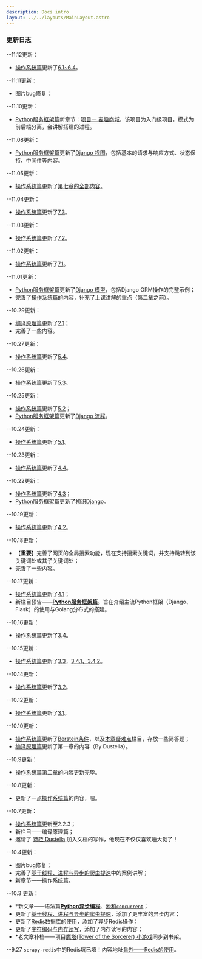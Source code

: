 ```yaml
---
description: Docs intro
layout: ../../layouts/MainLayout.astro
---
```


### 更新日志

--11.12更新：

+ [操作系统篇](https://docs.drshw.tech/os/introduction/)更新了[6.1~6.4](https://docs.drshw.tech/os/6/1/)。

--11.11更新：

+ 图片bug修复；

--11.10更新：

+ [Python服务框架篇](https://docs.drshw.tech/sf/introduction/)新章节：[项目一 麦趣商城](https://docs.drshw.tech/sf/2/1/)，该项目为入门级项目，模式为前后端分离，会讲解搭建的过程。

--11.08更新：

+ [Python服务框架篇](https://docs.drshw.tech/sf/introduction/)更新了[Django 视图](https://docs.drshw.tech/sf/1/4/)，包括基本的请求与响应方式、状态保持、中间件等内容。

--11.05更新：

+ [操作系统篇](https://docs.drshw.tech/os/introduction/)更新了[第七章的全部内容](https://docs.drshw.tech/os/7/1/)。

--11.04更新：

+ [操作系统篇](https://docs.drshw.tech/os/introduction/)更新了[7.3](https://docs.drshw.tech/os/7/3/)。

--11.03更新：

+ [操作系统篇](https://docs.drshw.tech/os/introduction/)更新了[7.2](https://docs.drshw.tech/os/7/2/)。

--11.02更新：

+ [操作系统篇](https://docs.drshw.tech/os/introduction/)更新了[7.1](https://docs.drshw.tech/os/7/1/)。

--11.01更新：

+ [Python服务框架篇](https://docs.drshw.tech/sf/introduction/)更新了[Django 模型](https://docs.drshw.tech/sf/1/3/)，包括Django ORM操作的完整示例；
+ 完善了[操作系统篇](https://docs.drshw.tech/os/introduction/)的内容，补充了上课讲解的重点（第二章之前）。

--10.29更新：

+ [编译原理篇](https://docs.drshw.tech/cp/introduction/)更新了[2.1](https://docs.drshw.tech/cp/2/1/)；
+ 完善了一些内容。

--10.27更新：

+ [操作系统篇](https://docs.drshw.tech/os/introduction/)更新了[5.4](https://docs.drshw.tech/os/5/4/)。

--10.26更新：

+ [操作系统篇](https://docs.drshw.tech/os/introduction/)更新了[5.3](https://docs.drshw.tech/os/5/3/)。

--10.25更新：

+ [操作系统篇](https://docs.drshw.tech/os/introduction/)更新了[5.2](https://docs.drshw.tech/os/5/2/)；
+ [Python服务框架篇](https://docs.drshw.tech/sf/introduction/)更新了[Django 流程](https://docs.drshw.tech/sf/1/2/)。

--10.24更新：

+ [操作系统篇](https://docs.drshw.tech/os/introduction/)更新了[5.1](https://docs.drshw.tech/os/5/1/)。

--10.23更新：

+ [操作系统篇](https://docs.drshw.tech/os/introduction/)更新了[4.4](https://docs.drshw.tech/os/4/4/)。

--10.22更新：

+ [操作系统篇](https://docs.drshw.tech/os/introduction/)更新了[4.3](https://docs.drshw.tech/os/4/3/)；
+ [Python服务框架篇](https://docs.drshw.tech/sf/introduction/)更新了[初识Django](https://docs.drshw.tech/sf/1/1/)。

--10.19更新：

+ [操作系统篇](https://docs.drshw.tech/os/introduction/)更新了[4.2](https://docs.drshw.tech/os/4/2/)。

--10.18更新：

+ 【**重要**】完善了网页的全局搜索功能，现在支持搜索关键词，并支持跳转到该关键词处或其子关键词处；
+ 完善了一些内容。

--10.17更新：

+ [操作系统篇](https://docs.drshw.tech/os/introduction/)更新了[4.1](https://docs.drshw.tech/os/4/1/)；
+ 新栏目预告——[**Python服务框架篇**](https://docs.drshw.tech/sf/introduction)。旨在介绍主流Python框架（Django、Flask）的使用与Golang分布式的搭建。

--10.16更新：

+ [操作系统篇](https://docs.drshw.tech/os/introduction/)更新了[3.4](https://docs.drshw.tech/os/3/4/)。

--10.15更新：

+ [操作系统篇](https://docs.drshw.tech/os/introduction/)更新了[3.3](https://docs.drshw.tech/os/3/3/)，[3.4.1、3.4.2](https://docs.drshw.tech/os/3/4/)。

--10.14更新：

+ [操作系统篇](https://docs.drshw.tech/os/introduction/)更新了[3.2](https://docs.drshw.tech/os/3/2/)。

--10.12更新：

+ [操作系统篇](https://docs.drshw.tech/os/introduction/)更新了[3.1](https://docs.drshw.tech/os/3/1/)。

--10.10更新：

+ [操作系统篇](https://docs.drshw.tech/os/introduction/)更新了[Berstein条件](https://docs.drshw.tech/os/1/2/#121-%E5%B9%B6%E5%8F%91)，以及[本章疑难点](https://docs.drshw.tech/os/1/final/)栏目，存放一些简答题；
+ [编译原理篇](https://docs.drshw.tech/cp/introduction/)更新了第一章的内容（By Dustella）。

--10.9更新：

+ [操作系统篇](https://docs.drshw.tech/os/introduction/)第二章的内容更新完毕。

--10.8更新：

+ 更新了一点[操作系统篇](https://docs.drshw.tech/os/introduction/)的内容，嗯。

--10.7更新：

+ [操作系统篇](https://docs.drshw.tech/os/introduction/)更新至2.2.3；
+ 新栏目——编译原理篇；
+ 邀请了 [特菈 Dustella](https://dustella.net/) 加入文档的写作，他现在不仅仅喜欢睡大觉了！

--10.4更新：

+ 图片bug修复；
+ 完善了[基于线程、进程与异步的爬虫提速](https://docs.drshw.tech/pw/spider/07/)中的案例讲解；
+ 新章节——操作系统篇。

--10.3 更新：

+ *新文章——语法篇[**Python异步编程**](https://docs.drshw.tech/pb/senior/9/)、[池和`concurrent`](https://docs.drshw.tech/pb/senior/10/)；
+ 更新了[基于线程、进程与异步的爬虫提速](https://docs.drshw.tech/pw/spider/07/)，添加了更丰富的异步内容；
+ 更新了[Redis数据库的使用](https://docs.drshw.tech/pw/extra_2/)，添加了异步Redis操作；
+ 更新了[字符编码与内存读写](https://docs.drshw.tech/pb/primary/11/)，添加了内存读写的内容；
+ *老文章补档——项目[魔塔(Tower of the Sorcerer) 小游戏](https://docs.drshw.tech/poj/tos/)同步到书架。

--9.27 `scrapy-redis`中的Redis坑已填！内容地址[番外——Redis的使用](https://docs.drshw.tech/pw/extra_2/)。 

